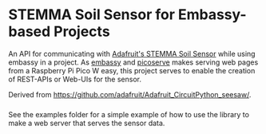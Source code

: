 # STEMMA Soil Sensor for Embassy-based Projects

An API for communicating with [Adafruit's STEMMA Soil Sensor](https://www.adafruit.com/product/4026) while using embassy in a project. As [embassy](https://github.com/embassy-rs/embassy) and [picoserve](https://github.com/sammhicks/picoserve) makes serving web pages from a Raspberry Pi Pico W easy, this project serves to enable the creation of REST-APIs or Web-UIs for the sensor.

Derived from https://github.com/adafruit/Adafruit_CircuitPython_seesaw/.

###

See the examples folder for a simple example of how to use the library to make a web server that serves the sensor data.
